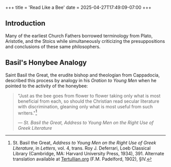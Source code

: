 +++
title = 'Read Like a Bee'
date = 2025-04-27T17:49:09-07:00
+++
## Introduction
Many of the earliest Church Fathers borrowed terminology from Plato, Aristotle, and the Stoics while simultaneously criticizing the presuppositions and conclusions of these same philosophers.

## Basil's Honybee Analogy
Saint Basil the Great, the erudite bishop and theologian from Cappadocia, described this process by analogy in his *Oration to Young Men* when he pointed to the activity of the honeybee:

> "Just as the bee goes from flower to flower taking only what is most beneficial from each, so should the Christian read secular literature with discrimination, gleaning only what is most useful from such writers."[^1]
>
> <cite>— St. Basil the Great, <em>Address to Young Men on the Right Use of Greek Literature</em></cite>

[^1]: St. Basil the Great, *Address to Young Men on the Right Use of Greek Literature*, in *Letters*, vol. 4, trans. Roy J. Deferrari, Loeb Classical Library (Cambridge, MA: Harvard University Press, 1934), 391. Alternate translation available at [Tertullian.org](https://www.tertullian.org/fathers/basil_litterature01.htm) (F.M. Padelford, 1902), §IV.

